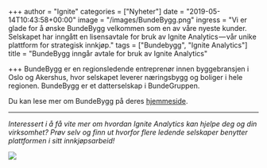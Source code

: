 +++
author = "Ignite"
categories = ["Nyheter"]
date = "2019-05-14T10:43:58+00:00"
image = "/images/BundeBygg.png"
ingress = "Vi er glade for å ønske BundeBygg velkommen som en av våre nyeste kunder. Selskapet har inngått en lisensavtale for bruk av Ignite Analytics — vår unike plattform for strategisk innkjøp."
tags = ["Bundebygg", "Ignite Analytics"]
title = "BundeBygg inngår avtale for bruk av Ignite Analytics"

+++
BundeBygg er en regionsledende entreprenør innen byggebransjen i Oslo og Akershus, hvor selskapet leverer næringsbygg og boliger i hele regionen. BundeBygg er et datterselskap i BundeGruppen.

Du kan lese mer om BundeBygg på deres [hjemmeside](http://www.bundegruppen.no/selskaper/bundebygg/).

***

_Interessert i å få vite mer om hvordan Ignite Analytics kan hjelpe deg og din virksomhet? Prøv selv og finn ut hvorfor flere ledende selskaper benytter plattformen i sitt innkjøpsarbeid!_

[![](https://cdn-images-1.medium.com/max/800/1*wNfW3gtCL-EO9XYJOYYSnQ.png)](https://www.ignite.no/ignite-analytics/demo/)